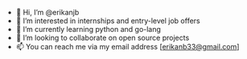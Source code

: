 - 👋 Hi, I’m @erikanjb
- 👀 I’m interested in internships and entry-level job offers
- 🌱 I’m currently learning python and go-lang
- 💞️ I’m looking to collaborate on open source projects
- 📫 You can reach me via my email address [erikanb33@gmail.com]

<!---
erikanjb/erikanjb is a ✨ special ✨ repository because its `README.md` (this file) appears on your GitHub profile.
You can click the Preview link to take a look at your changes.
--->

